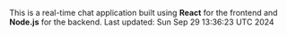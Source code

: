 This is a real-time chat application built using **React** for the frontend and **Node.js** for the backend.
Last updated: Sun Sep 29 13:36:23 UTC 2024

